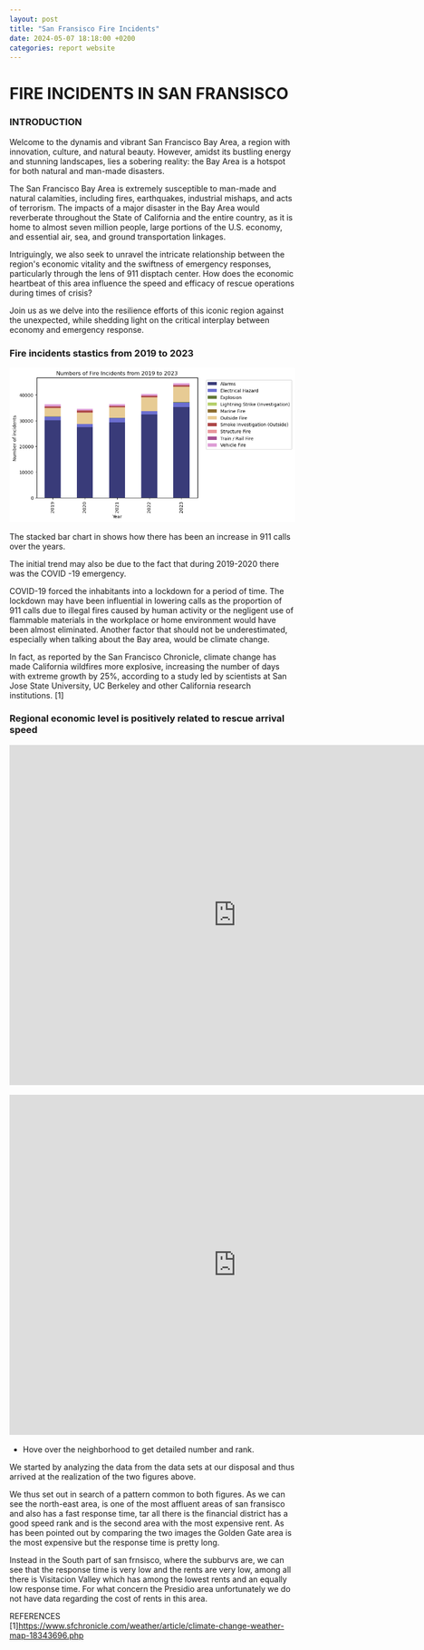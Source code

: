 ```yaml
---
layout: post
title: "San Fransisco Fire Incidents"
date: 2024-05-07 18:18:00 +0200
categories: report website
---
```


# FIRE INCIDENTS IN SAN FRANSISCO

### INTRODUCTION

Welcome to the dynamis and vibrant San Francisco Bay Area, a region with innovation, culture, and natural beauty. However, amidst its bustling energy and stunning landscapes, lies a sobering reality: the Bay Area is a hotspot for both natural and man-made disasters.

The San Francisco Bay Area is extremely susceptible to man-made and natural calamities, including fires, earthquakes, industrial mishaps, and acts of terrorism. The impacts of a major disaster in the Bay Area would reverberate throughout the State of California and the entire country, as it is home to almost seven million people, large portions of the U.S. economy, and essential air, sea, and ground transportation linkages. 

Intriguingly, we also seek to unravel the intricate relationship between the region's economic vitality and the swiftness of emergency responses, particularly through the lens of 911 disptach center. How does the economic heartbeat of this area influence the speed and efficacy of rescue operations during times of crisis? 

Join us as we delve into the resilience efforts of this iconic region against the unexpected, while shedding light on the critical interplay between economy and emergency response.


### Fire incidents stastics from 2019 to 2023

![Alt text](https://raw.githubusercontent.com/luying01/finalproject24.github.io/main/graphs/stackbarchart.png "a title")

The stacked bar chart in shows how there has been an increase in 911 calls over the years.

The initial trend may also be due to the fact that during 2019-2020 there was the COVID -19 emergency.

COVID-19 forced the inhabitants into a lockdown for a period of time.
The lockdown may have been influential in lowering calls as the proportion of 911 calls due to illegal fires caused by human activity or the negligent use of flammable materials in the workplace or home environment would have been almost eliminated.
Another factor that should not be underestimated, especially when talking about the Bay area, would be climate change.

In fact, as reported by the San Francisco Chronicle, climate change has made California wildfires more explosive, increasing the number of days with extreme growth by 25%, according to a study led by scientists at San Jose State University, UC Berkeley and other California research institutions. [1]

### Regional economic level is positively related to rescue arrival speed

<embed 
       type="text/html" 
       src="https://luying01.github.io/finalproject24.github.io/graphs/map_t.html"
       width="800"
       height="600"
       >

<embed 
       type="text/html" 
       src="https://luying01.github.io/finalproject24.github.io/graphs/map_r.html"
       width="800"
       height="600"
       >
* Hove over the neighborhood to get detailed number and rank.

We started by analyzing the data from the data sets at our disposal and thus arrived at the realization of the two figures above.

We thus set out in search of a pattern common to both figures.
As we can see the north-east area, is one of the most affluent areas of san fransisco and also has a fast response time, tar all there is the financial district has a good speed rank and is the second area with the most expensive rent.
As has been pointed out by comparing the two images the Golden Gate area is the most expensive but the response time is pretty long.

Instead in the South part of san frnsisco, where the subburvs are, we can see that the response time is very low and the rents are very low, among all there is Visitacion Valley which has among the lowest rents and an equally low response time.
For what concern the Presidio area unfortunately we do not have data regarding the cost of rents in this area.

REFERENCES	
[1]https://www.sfchronicle.com/weather/article/climate-change-weather-map-18343696.php 

